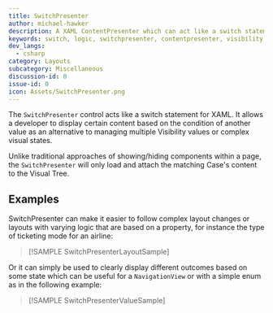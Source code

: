 ```yaml
---
title: SwitchPresenter
author: michael-hawker
description: A XAML ContentPresenter which can act like a switch statement for showing different UI based on a condition.
keywords: switch, logic, switchpresenter, contentpresenter, visibility, triggers, converters
dev_langs:
  - csharp
category: Layouts
subcategory: Miscellaneous
discussion-id: 0
issue-id: 0
icon: Assets/SwitchPresenter.png
---
```


The `SwitchPresenter` control acts like a switch statement for XAML. It allows a developer to display certain content based on the condition of another value as an alternative to managing multiple Visibility values or complex visual states.

Unlike traditional approaches of showing/hiding components within a page, the `SwitchPresenter` will only load and attach the matching Case's content to the Visual Tree.

## Examples

SwitchPresenter can make it easier to follow complex layout changes or layouts with varying logic that are based on a property, for instance the type of ticketing mode for an airline:

> [!SAMPLE SwitchPresenterLayoutSample]

Or it can simply be used to clearly display different outcomes based on some state which can be useful for a `NavigationView` or with a simple enum as in the following example:

> [!SAMPLE SwitchPresenterValueSample]
